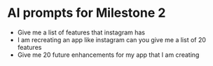 # AI prompts for Milestone 2 
- Give me a list of features that instagram has
- I am recreating an app like instagram can you give me a list of 20 features
- Give me 20 future enhancements for my app that I am creating